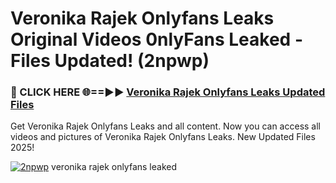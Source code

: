 # Veronika Rajek Onlyfans Leaks Original Videos 0nlyFans Leaked - Files Updated! (2npwp)

<h3>🔴 CLICK HERE 🌐==►► <a href="https://tinyurl.com/2wckxsce" rel="nofollow">Veronika Rajek Onlyfans Leaks Updated Files</a></h3>

Get Veronika Rajek Onlyfans Leaks and all content. Now you can access all videos and pictures of Veronika Rajek Onlyfans Leaks. New Updated Files 2025!

[![2npwp](https://i.imgur.com/AFduVYN.gif)](https://tinyurl.com/2wckxsce)
veronika rajek onlyfans leaked